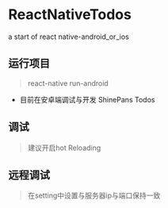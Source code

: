 # ReactNativeTodos
a start of react native-android_or_ios

## 运行项目

> react-native run-android

- 目前在安卓端调试与开发
ShinePans Todos

## 调试

> 建议开启hot Reloading

## 远程调试

> 在setting中设置与服务器ip与端口保持一致
